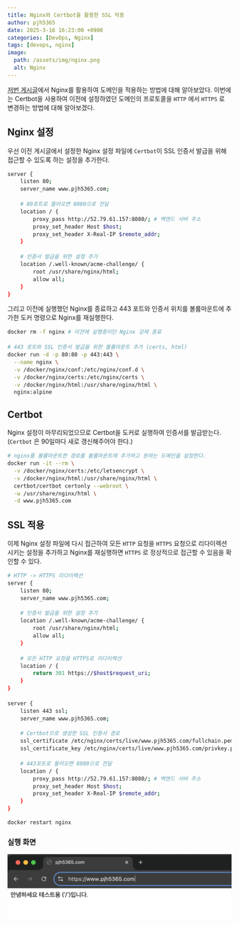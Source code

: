 ```yaml
---
title: Nginx와 Certbot을 활용한 SSL 적용
author: pjh5365
date: 2025-3-16 16:23:00 +0900
categories: [DevOps, Nginx]
tags: [devops, nginx]
image:
  path: /assets/img/nginx.png
  alt: Nginx
---
```


[저번 게시글](https://pjh5365.github.io/posts/nginx%EB%A5%BC-%ED%99%9C%EC%9A%A9%ED%95%98%EC%97%AC-%EB%8F%84%EB%A9%94%EC%9D%B8-%EC%84%A4%EC%A0%95%ED%95%98%EA%B8%B0/)에서 Nginx를 활용하여 도메인을 적용하는 방법에 대해 알아보았다. 이번에는 Certbot을 사용하여 이전에 설정하였던 도메인의 프로토콜을 `HTTP` 에서 `HTTPS` 로 변경하는 방법에 대해 알아보겠다.
## Nginx 설정
우선 이전 게시글에서 설정한 Nginx 설정 파일에 `Certbot`이 SSL 인증서 발급을 위해 접근할 수 있도록 하는 설정을 추가한다.
```bash
server {
    listen 80;
    server_name www.pjh5365.com;

    # 80포트로 들어오면 8080으로 전달
    location / {
        proxy_pass http://52.79.61.157:8080/; # 백엔드 서버 주소
        proxy_set_header Host $host;
        proxy_set_header X-Real-IP $remote_addr;
    }

    # 인증서 발급을 위한 설정 추가
    location /.well-known/acme-challenge/ {
        root /usr/share/nginx/html;
        allow all;
    }
}
```
그리고 이전에 실행했던 Nginx를 종료하고 443 포트와 인증서 위치를 볼륨마운트에 추가한 도커 명령으로 Nginx를 재실행한다.
```bash
docker rm -f nginx # 이전에 실행중이던 Nginx 강제 종료

# 443 포트와 SSL 인증서 발급을 위한 볼륨마운트 추가 (certs, html)
docker run -d -p 80:80 -p 443:443 \
  --name nginx \
  -v /docker/nginx/conf:/etc/nginx/conf.d \
  -v /docker/nginx/certs:/etc/nginx/certs \
  -v /docker/nginx/html:/usr/share/nginx/html \
  nginx:alpine
```
## Certbot
Nginx 설정이 마무리되었으므로 Certbot을 도커로 실행하여 인증서를 발급받는다. (`Certbot` 은 90일마다 새로 갱신해주어야 한다.)
```bash
# nginx를 볼륨마운트한 경로를 볼륨마운트에 추가하고 원하는 도메인을 설정한다.
docker run -it --rm \
  -v /docker/nginx/certs:/etc/letsencrypt \
  -v /docker/nginx/html:/usr/share/nginx/html \
  certbot/certbot certonly --webroot \
  -w /usr/share/nginx/html \
  -d www.pjh5365.com
```
## SSL 적용
이제 Nginx 설정 파일에 다시 접근하여 모든 `HTTP` 요청을 `HTTPS` 요청으로 리다이렉션 시키는 설정을 추가하고 Nginx를 재실행하면 `HTTPS` 로 정상적으로 접근할 수 있음을 확인할 수 있다.
```bash
# HTTP -> HTTPS 리다이렉션
server {
    listen 80;
    server_name www.pjh5365.com;

    # 인증서 발급을 위한 설정 추가
    location /.well-known/acme-challenge/ {
        root /usr/share/nginx/html;
        allow all;
    }

    # 모든 HTTP 요청을 HTTPS로 리다이렉션
    location / {
        return 301 https://$host$request_uri;
    }
}

server {
    listen 443 ssl;
    server_name www.pjh5365.com;

    # Certbot으로 생성한 SSL 인증서 경로
    ssl_certificate /etc/nginx/certs/live/www.pjh5365.com/fullchain.pem;
    ssl_certificate_key /etc/nginx/certs/live/www.pjh5365.com/privkey.pem;

    # 443포트로 들어오면 8080으로 전달
    location / {
        proxy_pass http://52.79.61.157:8080/; # 백엔드 서버 주소
        proxy_set_header Host $host;
        proxy_set_header X-Real-IP $remote_addr;
    }
}
```
```bash
docker restart nginx
```
### 실행 화면
![](/assets/img/2025-3-16-ssl/1.png)
